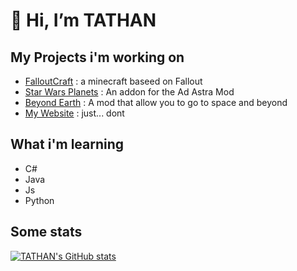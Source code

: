 # 👋 Hi, I’m TATHAN

## My Projects i'm working on

- [FalloutCraft](https://github.com/TathanDev/FalloutCraft) : a minecraft baseed on Fallout
- [Star Wars Planets](https://github.com/TathanDev/StarWarsPlanets-AdAstra) : An addon for the Ad Astra Mod
- [Beyond Earth](https://github.com/st0x0ef/Beyond-Earth) : A mod that allow you to go to space and beyond
- [My Website](https://tathandev.github.io) : just... dont
## What i'm learning

- C#
- Java
- Js 
- Python


## Some stats 
[![TATHAN's GitHub stats](https://github-readme-stats.vercel.app/api?username=tathandev&show_icons=true&theme=tokyonight)](https://github.com/anuraghazra/github-readme-stats)
